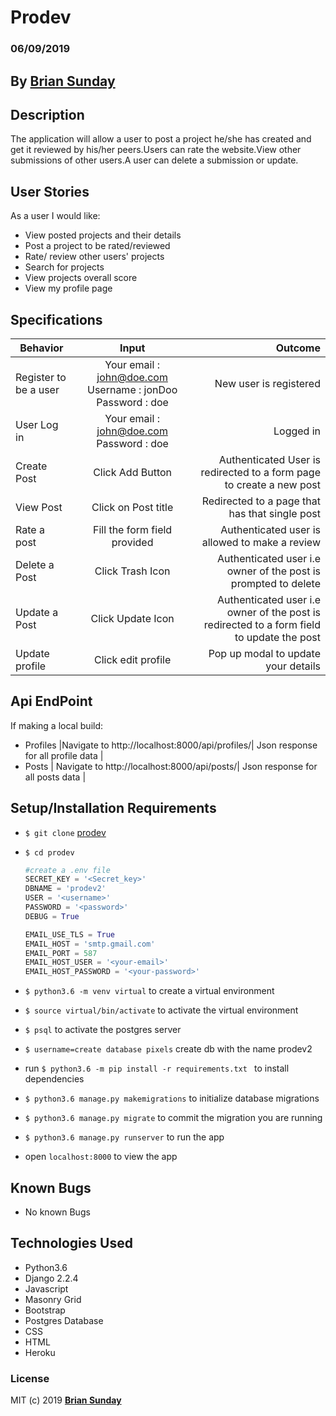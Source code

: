 # Prodev

### 06/09/2019

## By **[Brian Sunday](https://github.com/Sundaybrian/prodev)**

## Description

The application will allow a user to post a project he/she has created and get it reviewed by his/her peers.Users can rate the website.View other submissions of other users.A user can delete a submission or update.

## User Stories

As a user I would like:

* View posted projects and their details
* Post a project to be rated/reviewed
* Rate/ review other users' projects
* Search for projects 
* View projects overall score
* View my profile page

## Specifications

| Behavior        | Input           | Outcome  |
| ------------- |:-------------:| -----:|
| Register to be a user | Your email : john@doe.com  Username : jonDoo  Password : doe | New user is registered |
| User Log in | Your email : john@doe.com  Password : doe | Logged in |
| Create Post | Click Add Button |Authenticated User is redirected to a form page to create a new post|
| View Post | Click on Post title | Redirected to a page that has that single post|
| Rate a post | Fill the form field provided | Authenticated user is allowed to make a review|
| Delete a Post | Click Trash Icon| Authenticated user i.e owner of the post is prompted to delete|
| Update a Post | Click Update Icon| Authenticated user i.e owner of the post is redirected to a form field to update the post|
| Update profile | Click edit profile | Pop up modal to update your details |

## Api EndPoint

If making a local build:

* Profiles |Navigate to http://localhost:8000/api/profiles/| Json response for all profile data |
* Posts | Navigate to http://localhost:8000/api/posts/| Json response for all posts data  |

## Setup/Installation Requirements

* `$ git clone` [prodev](https://github.com/Sundaybrian/prodev)
* `$ cd prodev`


    ```python
    #create a .env file
    SECRET_KEY = '<Secret_key>'
    DBNAME = 'prodev2'
    USER = '<username>'
    PASSWORD = '<password>'
    DEBUG = True

    EMAIL_USE_TLS = True
    EMAIL_HOST = 'smtp.gmail.com'
    EMAIL_PORT = 587
    EMAIL_HOST_USER = '<your-email>'
    EMAIL_HOST_PASSWORD = '<your-password>'
    ```    

* `$ python3.6 -m venv virtual` to create a  virtual environment
* `$ source virtual/bin/activate` to activate the virtual environment
* `$ psql` to activate the postgres server
* `$ username=create database pixels` create db with the name prodev2
* run `$ python3.6 -m pip install -r requirements.txt ` to install dependencies
* `$ python3.6 manage.py makemigrations` to initialize database migrations
* `$ python3.6 manage.py migrate` to commit the migration you are running
* `$ python3.6 manage.py runserver` to run the app
* open `localhost:8000` to view the app

## Known Bugs

* No known Bugs

## Technologies Used

* Python3.6
* Django 2.2.4
* Javascript
* Masonry Grid
* Bootstrap
* Postgres Database
* CSS
* HTML
* Heroku

### License

MIT (c) 2019 **[Brian Sunday](https://github.com/Sundaybrian/prodev)**


